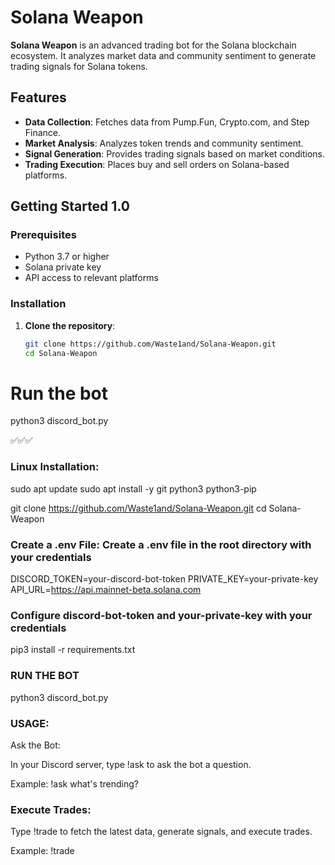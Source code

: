 # Solana Weapon

**Solana Weapon** is an advanced trading bot for the Solana blockchain ecosystem. It analyzes market data and community sentiment to generate trading signals for Solana tokens.

## Features

- **Data Collection**: Fetches data from Pump.Fun, Crypto.com, and Step Finance.
- **Market Analysis**: Analyzes token trends and community sentiment.
- **Signal Generation**: Provides trading signals based on market conditions.
- **Trading Execution**: Places buy and sell orders on Solana-based platforms.

## Getting Started 1.0

### Prerequisites
- Python 3.7 or higher
- Solana private key
- API access to relevant platforms

### Installation

1. **Clone the repository**:
   ```bash
   git clone https://github.com/Waste1and/Solana-Weapon.git
   cd Solana-Weapon

# Run the bot
python3 discord_bot.py

✅✅✅

### Linux Installation: 

sudo apt update
sudo apt install -y git python3 python3-pip

git clone https://github.com/Waste1and/Solana-Weapon.git
cd Solana-Weapon

### Create a .env File: Create a .env file in the root directory with your credentials

DISCORD_TOKEN=your-discord-bot-token
PRIVATE_KEY=your-private-key
API_URL=https://api.mainnet-beta.solana.com

### Configure discord-bot-token and your-private-key with your credentials

pip3 install -r requirements.txt

### RUN THE BOT

python3 discord_bot.py


### USAGE: 

Ask the Bot:

In your Discord server, type !ask <your question> to ask the bot a question.

Example: !ask what's trending?

### Execute Trades: 

Type !trade to fetch the latest data, generate signals, and execute trades.

Example: !trade
